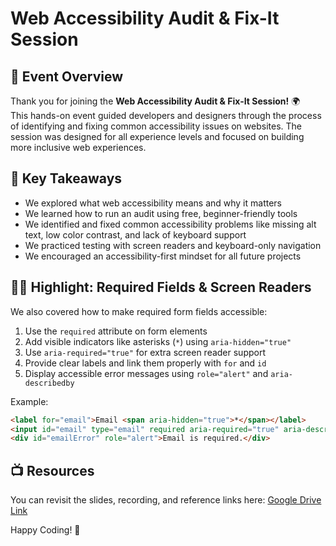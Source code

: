 # Web Accessibility Audit & Fix-It Session

## 📢 Event Overview

Thank you for joining the **Web Accessibility Audit & Fix-It Session!** 🌍  
This hands-on event guided developers and designers through the process of identifying and fixing common accessibility issues on websites. The session was designed for all experience levels and focused on building more inclusive web experiences.

## 🧠 Key Takeaways

- We explored what web accessibility means and why it matters
- We learned how to run an audit using free, beginner-friendly tools
- We identified and fixed common accessibility problems like missing alt text, low color contrast, and lack of keyboard support
- We practiced testing with screen readers and keyboard-only navigation
- We encouraged an accessibility-first mindset for all future projects

## 🧑‍🏫 Highlight: Required Fields & Screen Readers

We also covered how to make required form fields accessible:

1. Use the `required` attribute on form elements
2. Add visible indicators like asterisks (`*`) using `aria-hidden="true"`
3. Use `aria-required="true"` for extra screen reader support
4. Provide clear labels and link them properly with `for` and `id`
5. Display accessible error messages using `role="alert"` and `aria-describedby`

Example:

```html
<label for="email">Email <span aria-hidden="true">*</span></label>
<input id="email" type="email" required aria-required="true" aria-describedby="emailError">
<div id="emailError" role="alert">Email is required.</div>
```

## 📺 Resources

You can revisit the slides, recording, and reference links here: [Google Drive Link](https://drive.google.com/drive/folders/1vPE48kK6Db_V-cL1WtjxZTnFjoQqzPzE?usp=drive_link)

Happy Coding! 🚀

